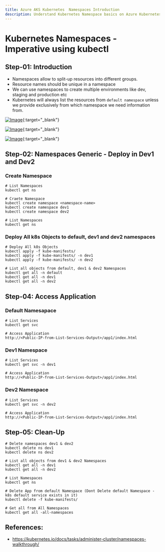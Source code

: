 ```yaml
---
title: Azure AKS Kubernetes  Namespaces Introduction
description: Understand Kubernetes Namespace basics on Azure Kubernetes Service AKS Cluster
---
```

# Kubernetes Namespaces - Imperative using kubectl

## Step-01: Introduction
- Namespaces allow to split-up resources into different groups.
- Resource names should be unique in a namespace
- We can use namespaces to create multiple environments like dev, staging and production etc
- Kubernetes will always list the resources from `default namespace` unless we provide exclusively from which namespace we need information from.

[![Image](https://stacksimplify.com/course-images/azure-kubernetes-service-namespaces-1.png "Azure Kubernetes Service - Masterclass")](https://stacksimplify.com/course-images/azure-kubernetes-service-namespaces-1.png){:target="_blank"}  

[![Image](https://stacksimplify.com/course-images/azure-kubernetes-service-namespaces-2.png "Azure Kubernetes Service - Masterclass")](https://stacksimplify.com/course-images/azure-kubernetes-service-namespaces-2.png){:target="_blank"}  

[![Image](https://stacksimplify.com/course-images/azure-kubernetes-service-namespaces-3.png "Azure Kubernetes Service - Masterclass")](https://stacksimplify.com/course-images/azure-kubernetes-service-namespaces-3.png){:target="_blank"}  


## Step-02: Namespaces Generic - Deploy in Dev1 and Dev2
### Create Namespace
```
# List Namespaces
kubectl get ns 

# Craete Namespace
kubectl create namespace <namespace-name>
kubectl create namespace dev1
kubectl create namespace dev2

# List Namespaces
kubectl get ns 
```
### Deploy All k8s Objects to default, dev1 and dev2 namespaces
```
# Deploy All k8s Objects
kubectl apply -f kube-manifests/  
kubectl apply -f kube-manifests/ -n dev1
kubectl apply -f kube-manifests/ -n dev2

# List all objects from default, dev1 & dev2 Namespaces
kubectl get all -n default
kubectl get all -n dev1
kubectl get all -n dev2
```

## Step-04: Access Application

### Default Namesapace
```
# List Services
kubectl get svc

# Access Application
http://<Public-IP-from-List-Services-Output>/app1/index.html
```

### Dev1 Namespace
```
# List Services
kubectl get svc -n dev1

# Access Application
http://<Public-IP-from-List-Services-Output>/app1/index.html
```
### Dev2 Namespace
```
# List Services
kubectl get svc -n dev2

# Access Application
http://<Public-IP-from-List-Services-Output>/app1/index.html
```
## Step-05: Clean-Up
```
# Delete namespaces dev1 & dev2
kubectl delete ns dev1
kubectl delete ns dev2

# List all objects from dev1 & dev2 Namespaces
kubectl get all -n dev1
kubectl get all -n dev2

# List Namespaces
kubectl get ns

# Delete App from default Namespace (Dont Delete default Namespace - k8s default service exists in it)
kubectl delete -f kube-manifests/

# Get all from All Namespaces
kubectl get all -all-namespaces
```

## References:
- https://kubernetes.io/docs/tasks/administer-cluster/namespaces-walkthrough/